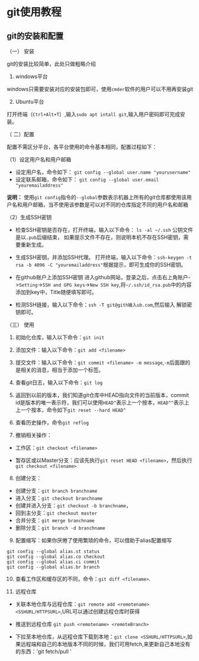 # git使用教程

## git的安装和配置
（一） 安装

git的安装比较简单，此处只做粗略介绍
 1. windows平台

  windows只需要安装对应的安装包即可，使用`cmder`软件的用户可以不用再安装git

 2. Ubuntu平台

 打开终端（`Ctrl+Alt+T`）,输入`sudo apt intall git`,输入用户密码即可完成安装。

（ 二）配置

配置不需区分平台，各平台使用的命令基本相同，配置过程如下：

（1）设定用户名和用户邮箱

- 设定用户名，命令如下：
`git config --global user.name "yourusername"`
- 设定联系邮箱，命令如下：
`git config --global user.email "youremailaddress"`

**说明：** 使用`git config`指令的`--global`参数表示机器上所有的git仓库都使用该用户名和用户邮箱，当不使用该参数是可以对不同的仓库指定不同的用户名和邮箱

（2）生成SSH密钥
  -  检查SSH密钥是否存在，打开终端，输入以下命令：
  `ls -al ~/.ssh`
  公钥文件是以`.pub`后缀结束，  如果提示文件不存在，则说明本机不存在SSH密钥，需要重新生成。

  - 生成SSH密钥，并添加SSH代理。
  打开终端，输入以下命令：`ssh-keygen -t rsa -b 4096 -C "youremailaddress"`根据提示，即可生成你的SSH密钥。
  - 在github账户上添加SSH密钥
  进入github网站，登录之后，点击右上角账户->`Setting`->`SSH and GPG keys`->`New SSH key`,将`~/.ssh/id_rsa.pub`中的内容添加到key中，Title随便填写即可。
  - 检测SSH链接，输入以下命令：`ssh -T git@gith输入ub.com`,然后输入 解锁密钥即可。

（三） 使用

1. 初始化仓库，输入以下命令：`git init`

2. 添加文件：输入以下命令：`git add <filename>`

3. 提交文件：输入以下命令：`git commit <filename> -m message`,`-m`后面跟的是相关的消息，相当于添加一个标签。

4. 查看git日志，输入以下命令：`git log`

5. 返回到以前的版本，我们知道git仓库中HEAD指向文件的当前版本，commit id是版本的唯一表示符，我们可以使用`HEAD^`表示上一个按本，`HEAD^^`表示上上一个按本，命令如下`git reset --hard HEAD^`

6. 查看历史操作，命令`git reflog`

7. 撤销相关操作：

  - 工作区：`git checkout <filename>`

  - 暂存区或以Master分支：应该先执行`git reset HEAD <filename>`，然后执行`git checkout <filename>`

8. 创建分支：

 - 创建分支：`git branch branchname`
 - 进入分支：`git checkout branchname`
 - 创建并进入分支：`git checkout -b branchname`，
 - 回到主分支：`git checkout master`
 - 合并分支：`git merge branchname`
 - 删除分支：`git branch -d branchname`

9.  配置缩写：如果你厌倦了使用繁琐的命令，可以借助于alias配置缩写
  ```git
  git config --global alias.st status
  git config --global alias.co checkout
  git config --global alias.ci commit
  git config --global alias.br branch
  ```

10. 查看工作区和缓存区的不同，命令：`git diff <filename>`.


11. 远程仓库

- 关联本地仓库与远程仓库：`git remote add <remotename> <SSHURL/HTTPSURL>`,URL可以通过创建远程仓库时获得
- 推送到远程仓库
  `git push <remotename> <remoteBranch>`

- 下拉至本地仓库，从远程仓库下载到本地：`git clone <SSHURL/HTTPSURL>`,如果远程端和自己的本地版本不同的时候，我们可用fetch,来更新自己本地没有的东西：'git fetch/pull <remotename> <remoteBranch>'
